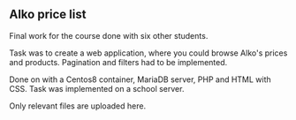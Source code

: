 ## Alko price list 
Final work for the course done with six other students.

Task was to create a web application, where you could browse Alko's prices and products. Pagination and filters had to be implemented. 

Done on with a Centos8 container, MariaDB server, PHP and HTML with CSS. Task was implemented on a school server.

Only relevant files are uploaded here. 

